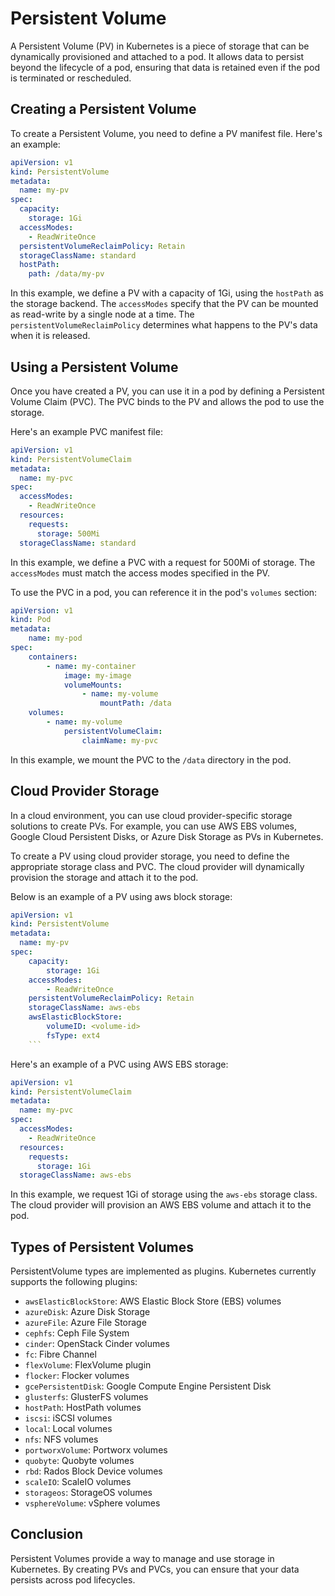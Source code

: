 # Persistent Volume

A Persistent Volume (PV) in Kubernetes is a piece of storage that can be dynamically provisioned and attached to a pod. It allows data to persist beyond the lifecycle of a pod, ensuring that data is retained even if the pod is terminated or rescheduled.

## Creating a Persistent Volume

To create a Persistent Volume, you need to define a PV manifest file. Here's an example:

```yaml
apiVersion: v1
kind: PersistentVolume
metadata:
  name: my-pv
spec:
  capacity:
    storage: 1Gi
  accessModes:
    - ReadWriteOnce
  persistentVolumeReclaimPolicy: Retain
  storageClassName: standard
  hostPath:
    path: /data/my-pv
```

In this example, we define a PV with a capacity of 1Gi, using the `hostPath` as the storage backend. The `accessModes` specify that the PV can be mounted as read-write by a single node at a time. The `persistentVolumeReclaimPolicy` determines what happens to the PV's data when it is released.

## Using a Persistent Volume

Once you have created a PV, you can use it in a pod by defining a Persistent Volume Claim (PVC). The PVC binds to the PV and allows the pod to use the storage.

Here's an example PVC manifest file:

```yaml
apiVersion: v1
kind: PersistentVolumeClaim
metadata:
  name: my-pvc
spec:
  accessModes:
    - ReadWriteOnce
  resources:
    requests:
      storage: 500Mi
  storageClassName: standard
```

In this example, we define a PVC with a request for 500Mi of storage. The `accessModes` must match the access modes specified in the PV.

To use the PVC in a pod, you can reference it in the pod's `volumes` section:

```yaml
apiVersion: v1
kind: Pod
metadata:
    name: my-pod
spec:
    containers:
        - name: my-container
            image: my-image
            volumeMounts:
                - name: my-volume
                    mountPath: /data
    volumes:
        - name: my-volume
            persistentVolumeClaim:
                claimName: my-pvc
```

In this example, we mount the PVC to the `/data` directory in the pod.

## Cloud Provider Storage

In a cloud environment, you can use cloud provider-specific storage solutions to create PVs. For example, you can use AWS EBS volumes, Google Cloud Persistent Disks, or Azure Disk Storage as PVs in Kubernetes.

To create a PV using cloud provider storage, you need to define the appropriate storage class and PVC. The cloud provider will dynamically provision the storage and attach it to the pod.

Below is an example of a PV using aws block storage:

````yaml
apiVersion: v1
kind: PersistentVolume
metadata:
  name: my-pv
spec:
    capacity:
        storage: 1Gi
    accessModes:
        - ReadWriteOnce
    persistentVolumeReclaimPolicy: Retain
    storageClassName: aws-ebs
    awsElasticBlockStore:
        volumeID: <volume-id>
        fsType: ext4
    ```
````

Here's an example of a PVC using AWS EBS storage:

```yaml
apiVersion: v1
kind: PersistentVolumeClaim
metadata:
  name: my-pvc
spec:
  accessModes:
    - ReadWriteOnce
  resources:
    requests:
      storage: 1Gi
  storageClassName: aws-ebs
```

In this example, we request 1Gi of storage using the `aws-ebs` storage class. The cloud provider will provision an AWS EBS volume and attach it to the pod.

## Types of Persistent Volumes

PersistentVolume types are implemented as plugins. Kubernetes currently supports the following plugins:

- `awsElasticBlockStore`: AWS Elastic Block Store (EBS) volumes
- `azureDisk`: Azure Disk Storage
- `azureFile`: Azure File Storage
- `cephfs`: Ceph File System
- `cinder`: OpenStack Cinder volumes
- `fc`: Fibre Channel
- `flexVolume`: FlexVolume plugin
- `flocker`: Flocker volumes
- `gcePersistentDisk`: Google Compute Engine Persistent Disk
- `glusterfs`: GlusterFS volumes
- `hostPath`: HostPath volumes
- `iscsi`: iSCSI volumes
- `local`: Local volumes
- `nfs`: NFS volumes
- `portworxVolume`: Portworx volumes
- `quobyte`: Quobyte volumes
- `rbd`: Rados Block Device volumes
- `scaleIO`: ScaleIO volumes
- `storageos`: StorageOS volumes
- `vsphereVolume`: vSphere volumes

## Conclusion

Persistent Volumes provide a way to manage and use storage in Kubernetes. By creating PVs and PVCs, you can ensure that your data persists across pod lifecycles.
